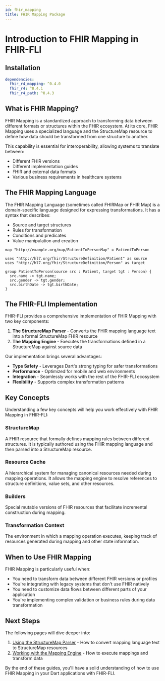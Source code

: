 ```yaml
---
id: fhir_mapping
title: FHIR Mapping Package
---
```


# Introduction to FHIR Mapping in FHIR-FLI

## Installation

```yaml
dependencies:
  fhir_r4_mapping: ^0.4.0
  fhir_r4: ^0.4.1
  fhir_r4_path: ^0.4.3
```

## What is FHIR Mapping?

FHIR Mapping is a standardized approach to transforming data between different formats or structures within the FHIR ecosystem. At its core, FHIR Mapping uses a specialized language and the StructureMap resource to define how data should be transformed from one structure to another.

This capability is essential for interoperability, allowing systems to translate between:
- Different FHIR versions
- Different implementation guides
- FHIR and external data formats
- Various business requirements in healthcare systems

## The FHIR Mapping Language

The FHIR Mapping Language (sometimes called FHIRMap or FHIR Map) is a domain-specific language designed for expressing transformations. It has a syntax that describes:

- Source and target structures
- Rules for transformation
- Conditions and predicates
- Value manipulation and creation

```
map "http://example.org/map/PatientToPersonMap" = PatientToPerson

uses "http://hl7.org/fhir/StructureDefinition/Patient" as source
uses "http://hl7.org/fhir/StructureDefinition/Person" as target

group PatientToPerson(source src : Patient, target tgt : Person) {
  src.name -> tgt.name;
  src.gender -> tgt.gender;
  src.birthDate -> tgt.birthDate;
}
```

## The FHIR-FLI Implementation

FHIR-FLI provides a comprehensive implementation of FHIR Mapping with two key components:

1. **The StructureMap Parser** - Converts the FHIR mapping language text into a formal StructureMap FHIR resource
2. **The Mapping Engine** - Executes the transformations defined in a StructureMap against source data

Our implementation brings several advantages:

- **Type Safety** - Leverages Dart's strong typing for safer transformations
- **Performance** - Optimized for mobile and web environments
- **Integration** - Seamlessly works with the rest of the FHIR-FLI ecosystem
- **Flexibility** - Supports complex transformation patterns

## Key Concepts

Understanding a few key concepts will help you work effectively with FHIR Mapping in FHIR-FLI:

### StructureMap

A FHIR resource that formally defines mapping rules between different structures. It is typically authored using the FHIR mapping language and then parsed into a StructureMap resource.

### Resource Cache

A hierarchical system for managing canonical resources needed during mapping operations. It allows the mapping engine to resolve references to structure definitions, value sets, and other resources.

### Builders

Special mutable versions of FHIR resources that facilitate incremental construction during mapping.

### Transformation Context

The environment in which a mapping operation executes, keeping track of resources generated during mapping and other state information.

## When to Use FHIR Mapping

FHIR Mapping is particularly useful when:

- You need to transform data between different FHIR versions or profiles
- You're integrating with legacy systems that don't use FHIR natively
- You need to customize data flows between different parts of your application
- You're implementing complex validation or business rules during data transformation

## Next Steps

The following pages will dive deeper into:

1. [Using the StructureMap Parser](structure_map_parser.md) - How to convert mapping language text to StructureMap resources
2. [Working with the Mapping Engine](mapping_engine.md) - How to execute mappings and transform data

By the end of these guides, you'll have a solid understanding of how to use FHIR Mapping in your Dart applications with FHIR-FLI.